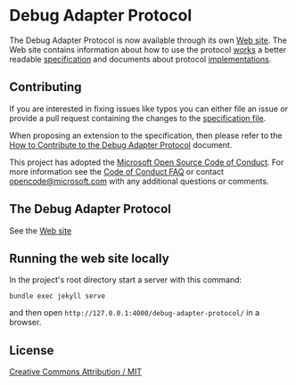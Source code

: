 # Debug Adapter Protocol

The Debug Adapter Protocol is now available through its own [Web site](https://microsoft.github.io/debug-adapter-protocol/). The Web site contains information about how to use the protocol [works](https://microsoft.github.io/debug-adapter-protocol/overview) a better readable [specification](https://microsoft.github.io/debug-adapter-protocol/specification) and documents about protocol [implementations](https://microsoft.github.io/debug-adapter-protocol/implementors/adapters/).

## Contributing
If you are interested in fixing issues like typos you can either file an issue or provide a pull request containing the changes to the [specification file](https://github.com/Microsoft/debug-adapter-protocol/blob/gh-pages/debugProtocol.json).

When proposing an extension to the specification, then please refer to the [How to Contribute to the Debug Adapter Protocol](contributing.md) document.

This project has adopted the [Microsoft Open Source Code of Conduct](https://opensource.microsoft.com/codeofconduct/). For more information see the [Code of Conduct FAQ](https://opensource.microsoft.com/codeofconduct/faq/) or contact [opencode@microsoft.com](mailto:opencode@microsoft.com) with any additional questions or comments.

## The Debug Adapter Protocol

See the [Web site](https://microsoft.github.io/debug-adapter-protocol/specification)

## Running the web site locally

In the project's root directory start a server with this command:
```
bundle exec jekyll serve
```
and then open `http://127.0.0.1:4000/debug-adapter-protocol/` in a browser.

## License
[Creative Commons Attribution / MIT](License.txt)
